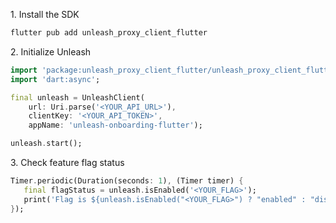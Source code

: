 1\. Install the SDK
```sh
flutter pub add unleash_proxy_client_flutter
```

2\. Initialize Unleash
```dart
import 'package:unleash_proxy_client_flutter/unleash_proxy_client_flutter.dart';
import 'dart:async';

final unleash = UnleashClient(
    url: Uri.parse('<YOUR_API_URL>'),
    clientKey: '<YOUR_API_TOKEN>',
    appName: 'unleash-onboarding-flutter');

unleash.start();
```

3\. Check feature flag status
```dart
Timer.periodic(Duration(seconds: 1), (Timer timer) {
   final flagStatus = unleash.isEnabled('<YOUR_FLAG>');
   print('Flag is ${unleash.isEnabled("<YOUR_FLAG>") ? "enabled" : "disabled"}');
});
```
